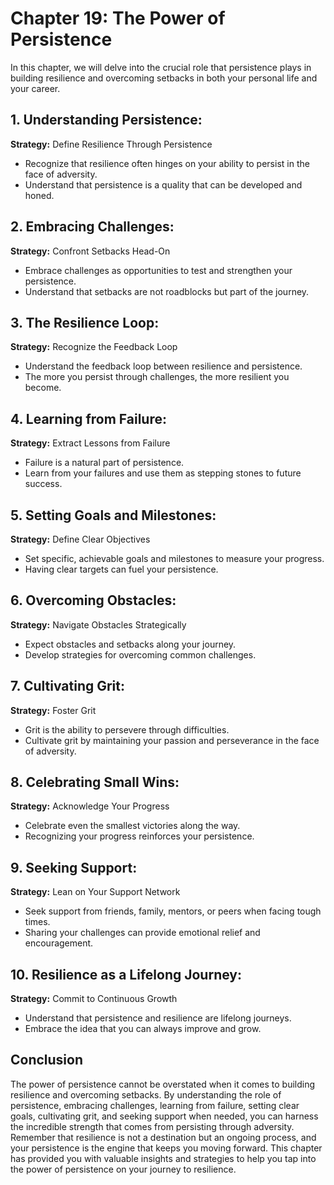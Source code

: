 Chapter 19: The Power of Persistence
====================================

In this chapter, we will delve into the crucial role that persistence plays in building resilience and overcoming setbacks in both your personal life and your career.

**1. Understanding Persistence:**
---------------------------------

**Strategy:** Define Resilience Through Persistence

* Recognize that resilience often hinges on your ability to persist in the face of adversity.
* Understand that persistence is a quality that can be developed and honed.

**2. Embracing Challenges:**
----------------------------

**Strategy:** Confront Setbacks Head-On

* Embrace challenges as opportunities to test and strengthen your persistence.
* Understand that setbacks are not roadblocks but part of the journey.

**3. The Resilience Loop:**
---------------------------

**Strategy:** Recognize the Feedback Loop

* Understand the feedback loop between resilience and persistence.
* The more you persist through challenges, the more resilient you become.

**4. Learning from Failure:**
-----------------------------

**Strategy:** Extract Lessons from Failure

* Failure is a natural part of persistence.
* Learn from your failures and use them as stepping stones to future success.

**5. Setting Goals and Milestones:**
------------------------------------

**Strategy:** Define Clear Objectives

* Set specific, achievable goals and milestones to measure your progress.
* Having clear targets can fuel your persistence.

**6. Overcoming Obstacles:**
----------------------------

**Strategy:** Navigate Obstacles Strategically

* Expect obstacles and setbacks along your journey.
* Develop strategies for overcoming common challenges.

**7. Cultivating Grit:**
------------------------

**Strategy:** Foster Grit

* Grit is the ability to persevere through difficulties.
* Cultivate grit by maintaining your passion and perseverance in the face of adversity.

**8. Celebrating Small Wins:**
------------------------------

**Strategy:** Acknowledge Your Progress

* Celebrate even the smallest victories along the way.
* Recognizing your progress reinforces your persistence.

**9. Seeking Support:**
-----------------------

**Strategy:** Lean on Your Support Network

* Seek support from friends, family, mentors, or peers when facing tough times.
* Sharing your challenges can provide emotional relief and encouragement.

**10. Resilience as a Lifelong Journey:**
-----------------------------------------

**Strategy:** Commit to Continuous Growth

* Understand that persistence and resilience are lifelong journeys.
* Embrace the idea that you can always improve and grow.

**Conclusion**
--------------

The power of persistence cannot be overstated when it comes to building resilience and overcoming setbacks. By understanding the role of persistence, embracing challenges, learning from failure, setting clear goals, cultivating grit, and seeking support when needed, you can harness the incredible strength that comes from persisting through adversity. Remember that resilience is not a destination but an ongoing process, and your persistence is the engine that keeps you moving forward. This chapter has provided you with valuable insights and strategies to help you tap into the power of persistence on your journey to resilience.
